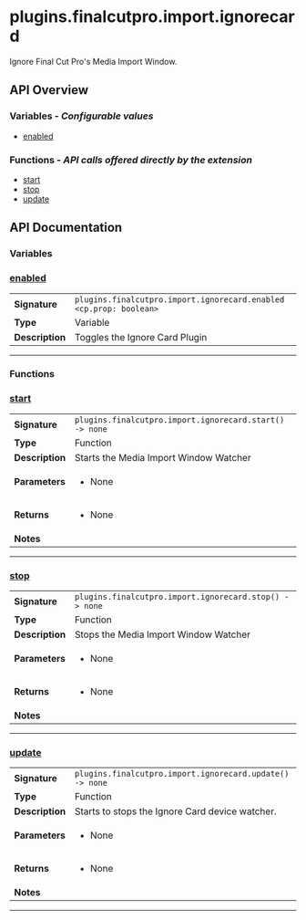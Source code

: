 # plugins.finalcutpro.import.ignorecard

Ignore Final Cut Pro's Media Import Window.

## API Overview
### **Variables** - _Configurable values_
 * [enabled](#enabled)

### **Functions** - _API calls offered directly by the extension_
 * [start](#start)
 * [stop](#stop)
 * [update](#update)


## API Documentation

### Variables


### [enabled](#enabled)

|                                             |                                                                                     |
| --------------------------------------------|-------------------------------------------------------------------------------------|
| **Signature**                               | `plugins.finalcutpro.import.ignorecard.enabled <cp.prop: boolean>`                                                                    |
| **Type**                                    | Variable                                                                     |
| **Description**                             | Toggles the Ignore Card Plugin                                                                     |

---
### Functions


### [start](#start)

|                                             |                                                                                     |
| --------------------------------------------|-------------------------------------------------------------------------------------|
| **Signature**                               | `plugins.finalcutpro.import.ignorecard.start() -> none`                                                                    |
| **Type**                                    | Function                                                                     |
| **Description**                             | Starts the Media Import Window Watcher                                                                     |
| **Parameters**                              | <ul><li>None</li></ul> |
| **Returns**                                 | <ul><li>None</li></ul>          |
| **Notes**                                   | <ul></ul>                |

---

### [stop](#stop)

|                                             |                                                                                     |
| --------------------------------------------|-------------------------------------------------------------------------------------|
| **Signature**                               | `plugins.finalcutpro.import.ignorecard.stop() -> none`                                                                    |
| **Type**                                    | Function                                                                     |
| **Description**                             | Stops the Media Import Window Watcher                                                                     |
| **Parameters**                              | <ul><li>None</li></ul> |
| **Returns**                                 | <ul><li>None</li></ul>          |
| **Notes**                                   | <ul></ul>                |

---

### [update](#update)

|                                             |                                                                                     |
| --------------------------------------------|-------------------------------------------------------------------------------------|
| **Signature**                               | `plugins.finalcutpro.import.ignorecard.update() -> none`                                                                    |
| **Type**                                    | Function                                                                     |
| **Description**                             | Starts to stops the Ignore Card device watcher.                                                                     |
| **Parameters**                              | <ul><li>None</li></ul> |
| **Returns**                                 | <ul><li>None</li></ul>          |
| **Notes**                                   | <ul></ul>                |

---
